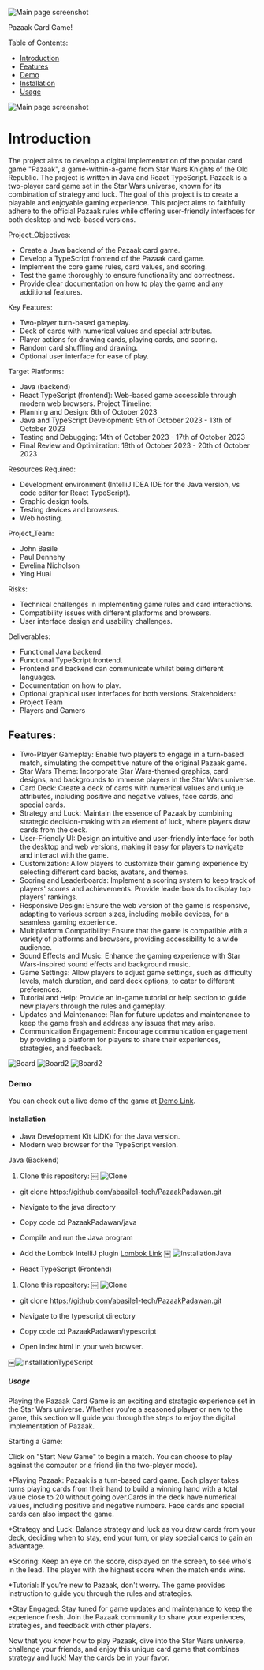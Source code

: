 ![Main page screenshot](https://github.com/abasile1-tech/PazaakPadawan/blob/main/Images/MainPage.png?raw=true)

Pazaak Card Game!

Table of Contents:

- [Introduction](#introduction)
- [Features](#features)
- [Demo](#demo)
- [Installation](#installation)
- [Usage](#usage)

![Main page screenshot](https://github.com/abasile1-tech/PazaakPadawan/blob/main/Images/ACkb.gif?raw=true)

# Introduction

The project aims to develop a digital implementation of the popular card game "Pazaak", a game-within-a-game from Star Wars Knights of the Old Republic. The project is written in Java and React TypeScript. Pazaak is a two-player card game set in the Star Wars universe, known for its combination of strategy and luck. The goal of this project is to create a playable and enjoyable gaming experience. This project aims to faithfully adhere to the official Pazaak rules while offering user-friendly interfaces for both desktop and web-based versions.

Project_Objectives:

- Create a Java backend of the Pazaak card game.
- Develop a TypeScript frontend of the Pazaak card game.
- Implement the core game rules, card values, and scoring.
- Test the game thoroughly to ensure functionality and correctness.
- Provide clear documentation on how to play the game and any additional features.

Key Features:

- Two-player turn-based gameplay.
- Deck of cards with numerical values and special attributes.
- Player actions for drawing cards, playing cards, and scoring.
- Random card shuffling and drawing.
- Optional user interface for ease of play.

Target Platforms:

- Java (backend)
- React TypeScript (frontend): Web-based game accessible through modern web browsers.
  Project Timeline:
- Planning and Design: 6th of October 2023
- Java and TypeScript Development: 9th of October 2023 - 13th of October 2023
- Testing and Debugging: 14th of October 2023 - 17th of October 2023
- Final Review and Optimization: 18th of October 2023 - 20th of October 2023

Resources Required:

- Development environment (IntelliJ IDEA IDE for the Java version, vs code editor for React TypeScript).
- Graphic design tools.
- Testing devices and browsers.
- Web hosting.

Project_Team:

- John Basile
- Paul Dennehy
- Ewelina Nicholson
- Ying Huai

Risks:

- Technical challenges in implementing game rules and card interactions.
- Compatibility issues with different platforms and browsers.
- User interface design and usability challenges.

Deliverables:

- Functional Java backend.
- Functional TypeScript frontend.
- Frontend and backend can communicate whilst being different languages.
- Documentation on how to play.
- Optional graphical user interfaces for both versions. Stakeholders:
- Project Team
- Players and Gamers

## Features:

- Two-Player Gameplay: Enable two players to engage in a turn-based match, simulating the competitive nature of the original Pazaak game.
- Star Wars Theme: Incorporate Star Wars-themed graphics, card designs, and backgrounds to immerse players in the Star Wars universe.
- Card Deck: Create a deck of cards with numerical values and unique attributes, including positive and negative values, face cards, and special cards.
- Strategy and Luck: Maintain the essence of Pazaak by combining strategic decision-making with an element of luck, where players draw cards from the deck.
- User-Friendly UI: Design an intuitive and user-friendly interface for both the desktop and web versions, making it easy for players to navigate and interact with the game.
- Customization: Allow players to customize their gaming experience by selecting different card backs, avatars, and themes.
- Scoring and Leaderboards: Implement a scoring system to keep track of players' scores and achievements. Provide leaderboards to display top players' rankings.
- Responsive Design: Ensure the web version of the game is responsive, adapting to various screen sizes, including mobile devices, for a seamless gaming experience.
- Multiplatform Compatibility: Ensure that the game is compatible with a variety of platforms and browsers, providing accessibility to a wide audience.
- Sound Effects and Music: Enhance the gaming experience with Star Wars-inspired sound effects and background music.
- Game Settings: Allow players to adjust game settings, such as difficulty levels, match duration, and card deck options, to cater to different preferences.
- Tutorial and Help: Provide an in-game tutorial or help section to guide new players through the rules and gameplay.
- Updates and Maintenance: Plan for future updates and maintenance to keep the game fresh and address any issues that may arise.
- Communication Engagement: Encourage communication engagement by providing a platform for players to share their experiences, strategies, and feedback.

![Board](https://github.com/abasile1-tech/PazaakPadawan/blob/main/Images/SoloGame.png?raw=true)
![Board2](https://github.com/abasile1-tech/PazaakPadawan/blob/main/Images/DeckBuilder.png?raw=true)
![Board2](https://github.com/abasile1-tech/PazaakPadawan/blob/main/Images/ChooseCharacter.png?raw=true)

### Demo

You can check out a live demo of the game at [Demo Link](https://github.com/abasile1-tech/PazaakPadawan.git).

#### Installation

- Java Development Kit (JDK) for the Java version.
- Modern web browser for the TypeScript version.

Java (Backend)

1. Clone this repository:
   ￼
   ![Clone](https://github.com/abasile1-tech/PazaakPadawan/blob/main/Images/Clone.png?raw=true)

- git clone https://github.com/abasile1-tech/PazaakPadawan.git

- Navigate to the java directory
- Copy code cd PazaakPadawan/java
- Compile and run the Java program
- Add the Lombok IntelliJ plugin [Lombok Link](https://projectlombok.org/setup/intellij)
  ￼
  ![InstallationJava](https://github.com/abasile1-tech/PazaakPadawan/blob/main/Images/InstallationJava.png?raw=true)

- React TypeScript (Frontend)

1. Clone this repository:
   ￼
   ![Clone](https://github.com/abasile1-tech/PazaakPadawan/blob/main/Images/Clone.png?raw=true)

- git clone https://github.com/abasile1-tech/PazaakPadawan.git

- Navigate to the typescript directory
- Copy code cd PazaakPadawan/typescript
- Open index.html in your web browser.

￼![InstallationTypeScript](https://github.com/abasile1-tech/PazaakPadawan/blob/main/Images/InstallationTypeScript.png?raw=true)

##### Usage

Playing the Pazaak Card Game is an exciting and strategic experience set in the Star Wars universe. Whether you're a seasoned player or new to the game, this section will guide you through the steps to enjoy the digital implementation of Pazaak.

Starting a Game:

Click on "Start New Game" to begin a match. You can choose to play against the computer or a friend (in the two-player mode).

\*Playing Pazaak:
Pazaak is a turn-based card game. Each player takes turns playing cards from their hand to build a winning hand with a total value close to 20 without going over.Cards in the deck have numerical values, including positive and negative numbers. Face cards and special cards can also impact the game.

\*Strategy and Luck:
Balance strategy and luck as you draw cards from your deck, deciding when to stay, end your turn, or play special cards to gain an advantage.

\*Scoring:
Keep an eye on the score, displayed on the screen, to see who's in the lead. The player with the highest score when the match ends wins.

\*Tutorial:
If you're new to Pazaak, don't worry. The game provides instruction to guide you through the rules and strategies.

\*Stay Engaged:
Stay tuned for game updates and maintenance to keep the experience fresh. Join the Pazaak community to share your experiences, strategies, and feedback with other players.

Now that you know how to play Pazaak, dive into the Star Wars universe, challenge your friends, and enjoy this unique card game that combines strategy and luck! May the cards be in your favor.
